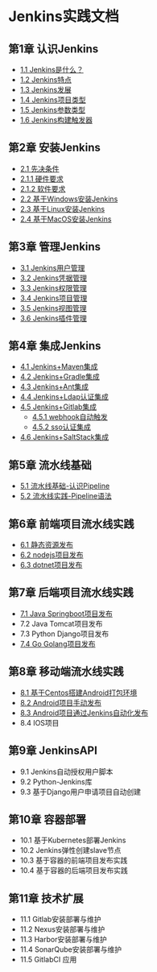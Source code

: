 # Jenkins实践文档

## 第1章 认识Jenkins

- [1.1  Jenkins是什么？](chapter/第一章-认识Jenkins.md)
- [1.2  Jenkins特点](chapter/第一章-认识Jenkins.md)
- [1.3  Jenkins发展](chapter/第一章-认识Jenkins.md)
- [1.4  Jenkins项目类型](chapter/第一章-认识Jenkins.md)
- [1.5  Jenkins参数类型](chapter/第一章-认识Jenkins.md)
- [1.6  Jenkins构建触发器](chapter/第一章-认识Jenkins.md)

## 第2章 安装Jenkins

- [2.1  先决条件](chapter/第二章-安装Jenkins.md)
 -  [2.1.1 硬件要求](chapter/第二章-安装Jenkins.md)
 -  [2.1.2 软件要求](chapter/第二章-安装Jenkins.md)
- [2.2  基于Windows安装Jenkins](chapter/第二章-安装Jenkins.md)
- [2.3  基于Linux安装Jenkins](chapter/第二章-安装Jenkins.md)
- [2.4  基于MacOS安装Jenkins](chapter/第二章-安装Jenkins.md)

## 第3章 管理Jenkins
- [3.1  Jenkins用户管理](chapter/第三章-管理Jenkins(一).md)
- [3.2  Jenkins凭据管理](chapter/第三章-管理Jenkins(一).md)
- [3.3  Jenkins权限管理](chapter/第三章-管理Jenkins(一).md)
- [3.4  Jenkins项目管理](chapter/第四章-管理Jenkins(二).md)
- [3.5  Jenkins视图管理](chapter/第四章-管理Jenkins(二).md)
- [3.6  Jenkins插件管理](chapter/第四章-管理Jenkins(二).md)

## 第4章 集成Jenkins
- [4.1  Jenkins+Maven集成](chapter/第五章-集成Jenkins(一).md)
- [4.2  Jenkins+Gradle集成](chapter/第五章-集成Jenkins(一).md)
- [4.3  Jenkins+Ant集成](chapter/第五章-集成Jenkins(一).md)
- [4.4  Jenkins+Ldap认证集成](chapter/第六章-集成Jenkins(二).md)
- [4.5  Jenkins+Gitlab集成](chapter/第七章-集成Jenkins(三).md)
   - [ 4.5.1 webhook自动触发](chapter/第七章-集成Jenkins(三).md)
   -  [4.5.2 sso认证集成](chapter/第七章-集成Jenkins(三).md)
- [4.6 Jenkins+SaltStack集成](chapter/第八章-集成Jenkins(四).md)

## 第5章 流水线基础

- [5.1 流水线基础-认识Pipeline](chapter/第九章-流水线实践(一).md)
- [5.2 流水线实践-Pipeline语法](chapter/第十章-流水线实践(二).md)

## 第6章 前端项目流水线实践
- [6.1 静态资源发布](chapter/第十一章-流水线实践(三).md)
- [6.2 nodejs项目发布](chapter/第十二章-流水线实践(四).md)
- [6.3 dotnet项目发布](chapter/dotnet项目流水线.md)

## 第7章 后端项目流水线实践
 - [7.1 Java Springboot项目发布](chapter/springboot项目流水线.md)
 - 7.2 Java Tomcat项目发布
 - 7.3 Python Django项目发布
 - [7.4 Go Golang项目发布](chapter/Golang项目流水线.md)
 
## 第8章 移动端流水线实践
 -  [8.1 基于Centos搭建Android打包环境](chapter/android/Android打包环境.md)
 -  [8.2 Android项目手动发布](chapter/android/Android发布(手动).md)
 -  [8.3 Android项目通过Jenkins自动化发布](chapter/android/AndroidJenkins发布流水线.md)
 -  8.4 IOS项目

## 第9章 JenkinsAPI
 - 9.1 Jenkins自动授权用户脚本
 - 9.2 Python-Jenkins库
 - 9.3 基于Django用户申请项目自动创建

## 第10章 容器部署
 - 10.1 基于Kubernetes部署Jenkins
 - 10.2 Jenkins弹性创建slave节点
 - 10.3 基于容器的前端项目发布实践
 - 10.4 基于容器的后端项目发布实践
 
## 第11章 技术扩展
 - 11.1 Gitlab安装部署与维护
 - 11.2 Nexus安装部署与维护
 - 11.3 Harbor安装部署与维护
 - 11.4 SonarQube安装部署与维护
 - 11.5 GitlabCI 应用